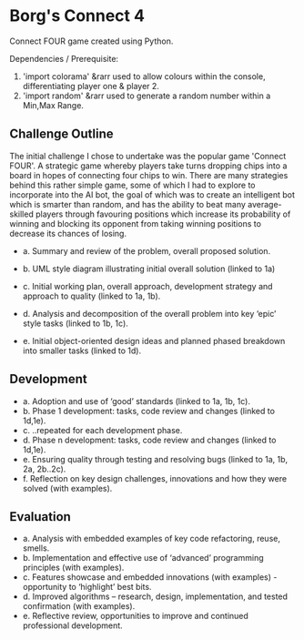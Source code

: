 # Borg's Connect 4
Connect FOUR game created using Python.

Dependencies / Prerequisite:
  1. 'import colorama' &rarr used to allow colours within the console, differentiating player one & player 2.
  2. 'import random' &rarr used to generate a random number within a Min,Max Range.

## Challenge Outline
The initial challenge I chose to undertake was the popular game 'Connect FOUR'. A strategic game whereby players take turns dropping chips into a board in hopes of connecting four chips to win. There are many strategies behind this rather simple game, some of which I had to explore to incorporate into the AI bot, the goal of which was to create an intelligent bot which is smarter than random, and has the ability to beat many average-skilled players through favouring positions which increase its probability of winning and blocking its opponent from taking winning positions to decrease its chances of losing.

* a. Summary and review of the problem, overall proposed solution.

* b. UML style diagram illustrating initial overall solution (linked to 1a)
* c. Initial working plan, overall approach, development strategy and approach to quality (linked to 1a, 1b).
* d. Analysis and decomposition of the overall problem into key ‘epic’ style tasks (linked to 1b, 1c).
* e. Initial object-oriented design ideas and planned phased breakdown into smaller tasks (linked to 1d).

## Development
* a. Adoption and use of ‘good’ standards (linked to 1a, 1b, 1c).
* b. Phase 1 development: tasks, code review and changes (linked to 1d,1e).
* c. ..repeated for each development phase.
* d. Phase n development: tasks, code review and changes (linked to 1d,1e).
* e. Ensuring quality through testing and resolving bugs (linked to 1a, 1b, 2a, 2b..2c).
* f. Reflection on key design challenges, innovations and how they were solved (with examples).

## Evaluation
* a. Analysis with embedded examples of key code refactoring, reuse, smells.
* b. Implementation and effective use of ‘advanced’ programming principles (with examples).
* c. Features showcase and embedded innovations (with examples) - opportunity to ‘highlight’ best bits.
* d. Improved algorithms – research, design, implementation, and tested confirmation (with examples).
* e. Reflective review, opportunities to improve and continued professional development.
